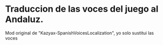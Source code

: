 # Traduccion de las voces del juego al Andaluz.


Mod original de "Kazyax-SpanishVoicesLocalization", yo solo sustitui las voces

